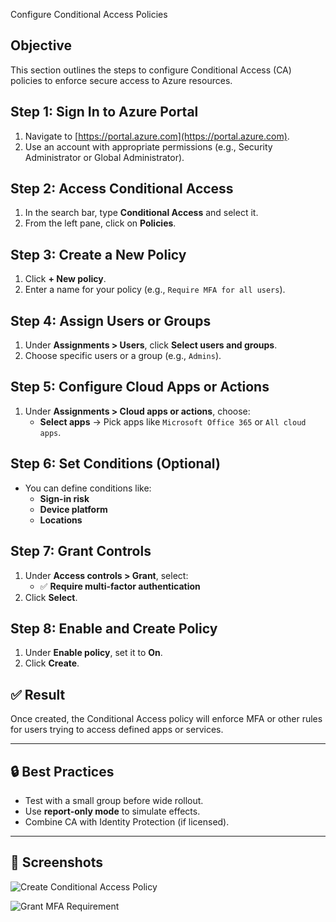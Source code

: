 Configure Conditional Access Policies

## Objective
This section outlines the steps to configure Conditional Access (CA) policies to enforce secure access to Azure resources.

## Step 1: Sign In to Azure Portal

1. Navigate to [https://portal.azure.com](https://portal.azure.com).
2. Use an account with appropriate permissions (e.g., Security Administrator or Global Administrator).

## Step 2: Access Conditional Access

1. In the search bar, type **Conditional Access** and select it.
2. From the left pane, click on **Policies**.

## Step 3: Create a New Policy

1. Click **+ New policy**.
2. Enter a name for your policy (e.g., `Require MFA for all users`).

## Step 4: Assign Users or Groups

1. Under **Assignments > Users**, click **Select users and groups**.
2. Choose specific users or a group (e.g., `Admins`).

## Step 5: Configure Cloud Apps or Actions

1. Under **Assignments > Cloud apps or actions**, choose:
   - **Select apps** → Pick apps like `Microsoft Office 365` or `All cloud apps`.

## Step 6: Set Conditions (Optional)

- You can define conditions like:
  - **Sign-in risk**
  - **Device platform**
  - **Locations**

## Step 7: Grant Controls

1. Under **Access controls > Grant**, select:
   - ✅ **Require multi-factor authentication**
2. Click **Select**.

## Step 8: Enable and Create Policy

1. Under **Enable policy**, set it to **On**.
2. Click **Create**.

## ✅ Result

Once created, the Conditional Access policy will enforce MFA or other rules for users trying to access defined apps or services.

---

## 🔒 Best Practices

- Test with a small group before wide rollout.
- Use **report-only mode** to simulate effects.
- Combine CA with Identity Protection (if licensed).

---

## 📸 Screenshots

![Create Conditional Access Policy](images/conditional-access-policy.png)

![Grant MFA Requirement](images/conditional-access-mfa.png)
